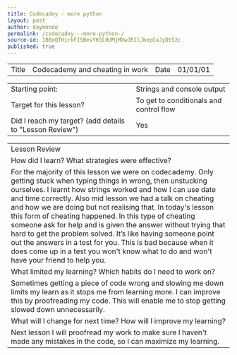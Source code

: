 ```yaml
---
title: Codecadey - more python 
layout: post
author: daymondo
permalink: /codecadey---more-python-/
source-id: 1BBoQTHirkFI5BevYKSL0UMjMXwJR1lJbepCaJyDt52c
published: true
---
```

<table>
  <tr>
    <td>Title</td>
    <td>Codecademy and cheating in work </td>
    <td>Date</td>
    <td>01/01/01</td>
  </tr>
</table>


<table>
  <tr>
    <td>Starting point:</td>
    <td>Strings and console output </td>
  </tr>
  <tr>
    <td>Target for this lesson?</td>
    <td>To get to conditionals and control flow</td>
  </tr>
  <tr>
    <td>Did I reach my target? 
(add details to "Lesson Review")</td>
    <td> Yes</td>
  </tr>
</table>


<table>
  <tr>
    <td>Lesson Review</td>
  </tr>
  <tr>
    <td>How did I learn? What strategies were effective? </td>
  </tr>
  <tr>
    <td>For the majority of this lesson we were on codecademy. Only getting stuck when typing things in wrong, then unstucking ourselves. I learnt how strings worked and how I can use date and time correctly. Also mid lesson we had a talk on cheating and how we are doing but not realising that. In today's lesson this form of cheating happened. In this type of cheating someone ask for help and is given the answer without trying that hard to get the problem solved. It’s like having someone point out the answers in a test for you. This is bad because when it does come up in a test you won't know what to do and won't have your friend to help you.</td>
  </tr>
  <tr>
    <td>What limited my learning? Which habits do I need to work on? </td>
  </tr>
  <tr>
    <td>Sometimes getting a piece of code wrong and slowing me down limits my learn as it stops me  from learning more. I can improve this by proofreading my code. This will enable me to stop getting slowed down unnecessarily. </td>
  </tr>
  <tr>
    <td>What will I change for next time? How will I improve my learning?</td>
  </tr>
  <tr>
    <td>Next lesson I will proofread my work to make sure I haven't made any mistakes in the code, so I can maximize my learning. </td>
  </tr>
</table>


